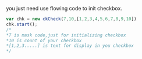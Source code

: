 you just need use flowing code to init checkbox.
```js
var chk = new ckCheck(7,10,[1,2,3,4,5,6,7,8,9,10])
chk.start();
/*
*7 is mask code,just for initializing checkbox 
*10 is count of your checkbox
*[1,2,3.....] is text for display in you checkbox 
*/
```
